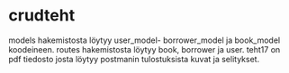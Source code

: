 # crudteht
models hakemistosta löytyy user_model- borrower_model ja book_model koodeineen.
routes hakemistosta löytyy book, borrower ja user.
teht17 on pdf tiedosto josta löytyy postmanin tulostuksista kuvat ja selitykset.

